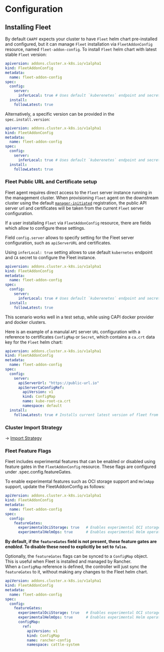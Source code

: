 # Configuration

## Installing Fleet

By default `CAAPF` expects your cluster to have `Fleet` helm chart pre-installed and configured, but it can manage `Fleet` installation via `FleetAddonConfig` resource, named `fleet-addon-config`. To install `Fleet` helm chart with latest stable `Fleet` version:

```yaml
apiversion: addons.cluster.x-k8s.io/v1alpha1
kind: FleetAddonConfig
metadata:
  name: fleet-addon-config
spec:
  config:
    server:
      inferLocal: true # Uses default `kuberenetes` endpoint and secret for APIServerURL configuration
  install:
    followLatest: true
```

Alternatively, a specific version can be provided in the `spec.install.version`:

```yaml
apiversion: addons.cluster.x-k8s.io/v1alpha1
kind: FleetAddonConfig
metadata:
  name: fleet-addon-config
spec:
  config:
    server:
      inferLocal: true # Uses default `kuberenetes` endpoint and secret for APIServerURL configuration
  install:
    followLatest: true
```

### Fleet Public URL and Certificate setup

Fleet agent requires direct access to the `Fleet` server instance running in the management cluster. When provisioning `Fleet` agent on the downstream cluster using the default [`manager-initiated`](https://fleet.rancher.io/cluster-registration#manager-initiated) registration, the public API server url and certificates will be taken from the current `Fleet` server configuration.

If a user installaling `Fleet` via `FleetAddonConfig` resource, there are fields which allow to configure these settings.

Field `config.server` allows to specify setting for the Fleet server configuration, such as `apiServerURL` and certificates.

Using `inferLocal: true` setting allows to use default `kubernetes` endpoint and `CA` secret to configure the Fleet instance.

```yaml
apiversion: addons.cluster.x-k8s.io/v1alpha1
kind: FleetAddonConfig
metadata:
  name: fleet-addon-config
spec:
  config:
    server:
      inferLocal: true # Uses default `kuberenetes` endpoint and secret for APIServerURL configuration
  install:
    followLatest: true
```

This scenario works well in a test setup, while using CAPI docker provider and docker clusters.

Here is an example of a manulal `API` server `URL` configuration with a reference to certificates `ConfigMap` or `Secret`, which contains a `ca.crt` data key for the `Fleet` helm chart:

```yaml
apiversion: addons.cluster.x-k8s.io/v1alpha1
kind: FleetAddonConfig
metadata:
  name: fleet-addon-config
spec:
  config:
    server:
      apiServerUrl: "https://public-url.io"
      apiServerCaConfigRef:
        apiVersion: v1
        kind: ConfigMap
        name: kube-root-ca.crt
        namespace: default
  install:
    followLatest: true # Installs current latest version of fleet from https://github.com/rancher/fleet-helm-charts
```

### Cluster Import Strategy

-> [Import Strategy](../04_reference/01_import-strategy.md)

### Fleet Feature Flags

Fleet includes experimental features that can be enabled or disabled using feature gates in the `FleetAddonConfig` resource. These flags are configured under .spec.config.featureGates.

To enable experimental features such as OCI storage support and `HelmApp` support, update the FleetAddonConfig as follows:

```yaml
apiVersion: addons.cluster.x-k8s.io/v1alpha1
kind: FleetAddonConfig
metadata:
  name: fleet-addon-config
spec:
  config:
    featureGates:
      experimentalOciStorage: true   # Enables experimental OCI storage support
      experimentalHelmOps: true      # Enables experimental Helm operations support
```

**By default, if the `featureGates` field is not present, these feature gates are *enabled*. To disable these need to explicitly be set to `false`.**

Optionally, the `featureGates` flags can be synced to a `ConfigMap` object.  
This is useful when Fleet is installed and managed by Rancher.  
When a `ConfigMap` reference is defined, the controller will just sync the `featureGates` to it, without making any changes to the Fleet helm chart.  

```yaml
apiVersion: addons.cluster.x-k8s.io/v1alpha1
kind: FleetAddonConfig
metadata:
  name: fleet-addon-config
spec:
  config:
    featureGates:
      experimentalOciStorage: true   # Enables experimental OCI storage support
      experimentalHelmOps: true      # Enables experimental Helm operations support
      configMap:
        ref:
          apiVersion: v1
          kind: ConfigMap
          name: rancher-config
          namespace: cattle-system
```
